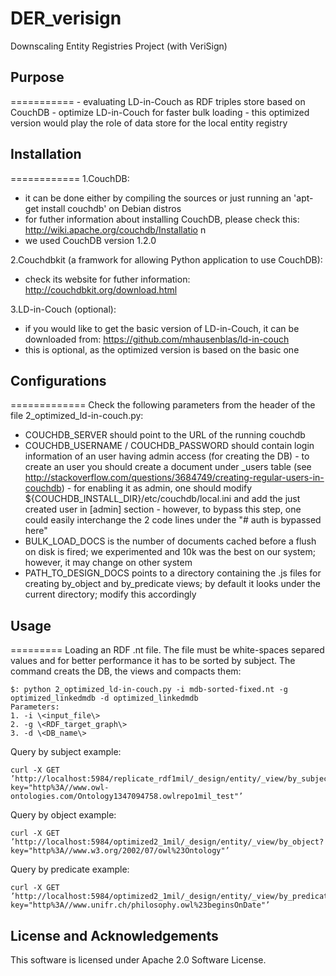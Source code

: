 DER_verisign
============

Downscaling Entity Registries Project (with VeriSign)

## Purpose
===========
    - evaluating LD-in-Couch as RDF triples store based on CouchDB 
    - optimize LD-in-Couch for faster bulk loading 
    - this optimized version would play the role of data store for the local entity registry


## Installation
============
1.CouchDB: 
- it can be done either by compiling the sources or just running an 'apt-get install couchdb' on Debian distros 
- for futher information about installing CouchDB, please check this: http://wiki.apache.org/couchdb/Installatio	n
- we used CouchDB version 1.2.0 

2.Couchdbkit (a framwork for allowing Python application to use CouchDB):
- check its website for futher information: http://couchdbkit.org/download.html

3.LD-in-Couch (optional):    
- if you would like to get the basic version of LD-in-Couch, it can be downloaded from: https://github.com/mhausenblas/ld-in-couch
- this is optional, as the optimized version is based on the basic one
    
## Configurations
=============
Check the following parameters from the header of the file 2_optimized_ld-in-couch.py:
- COUCHDB_SERVER should point to the URL of the running couchdb 
- COUCHDB_USERNAME / COUCHDB_PASSWORD should contain login information of an user having admin access (for creating the DB)
		- to create an user you should create a document under _users table (see http://stackoverflow.com/questions/3684749/creating-regular-users-in-couchdb)
		- for enabling it as admin, one should modify ${COUCHDB_INSTALL_DIR}/etc/couchdb/local.ini and add the just created user in [admin] section 
		- however, to bypass this step, one could easily interchange the 2 code lines under the "# auth is bypassed here"
- BULK_LOAD_DOCS is the number of documents cached before a flush on disk is fired; we experimented and 10k was the best on our system; however, it may change on other system 
- PATH_TO_DESIGN_DOCS points to a directory containing the .js files for creating by_object and by_predicate views; by default it looks under the current directory; modify this accordingly

## Usage
=========
Loading an RDF .nt file. The file must be white-spaces separed values and for better performance it has to be sorted by subject. The command creats the DB, the views and compacts them: 

	$: python 2_optimized_ld-in-couch.py -i mdb-sorted-fixed.nt -g optimized_linkedmdb -d optimized_linkedmdb
	Parameters: 
	1. -i \<input_file\> 
	2. -g \<RDF_target_graph\>
	3. -d \<DB_name\>
	

Query by subject example:

	curl -X GET ’http://localhost:5984/replicate_rdf1mil/_design/entity/_view/by_subject?key="http%3A//www.owl-ontologies.com/Ontology1347094758.owlrepo1mil_test"’
	
Query by object example: 

	curl -X GET ’http://localhost:5984/optimized2_1mil/_design/entity/_view/by_object?key="http%3A//www.w3.org/2002/07/owl%23Ontology"’
	
Query by predicate example:

	curl -X GET ’http://localhost:5984/optimized2_1mil/_design/entity/_view/by_predicate?key="http%3A//www.unifr.ch/philosophy.owl%23beginsOnDate"’

## License and Acknowledgements

This software is licensed under Apache 2.0 Software License.
	

